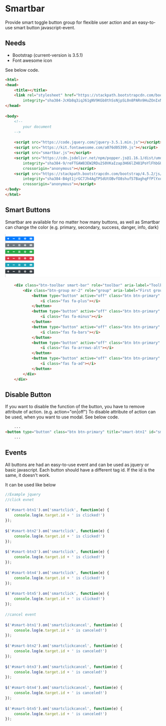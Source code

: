 # Smartbar
Provide smart toggle button group for flexible user action and an easy-to-use smart button javascript-event.

## Needs
* Bootstrap (current-version is 3.5.1)
* Font awesome icon

See below code.

```html
<html>
<head>
    <title></title>
    <link rel="stylesheet" href="https://stackpath.bootstrapcdn.com/bootstrap/4.5.2/css/bootstrap.min.css"
        integrity="sha384-JcKb8q3iqJ61gNV9KGb8thSsNjpSL0n8PARn9HuZOnIxN0hoP+VmmDGMN5t9UJ0Z" crossorigin="anonymous">
</head>

<body>
    <!--
        your document
    -->

    <script src="https://code.jquery.com/jquery-3.5.1.min.js"></script>
    <script src="https://kit.fontawesome.com/a076d05399.js"></script>
    <script src="smartbar.js"></script>
    <script src="https://cdn.jsdelivr.net/npm/popper.js@1.16.1/dist/umd/popper.min.js"
        integrity="sha384-9/reFTGAW83EW2RDu2S0VKaIzap3H66lZH81PoYlFhbGU+6BZp6G7niu735Sk7lN"
        crossorigin="anonymous"></script>
    <script src="https://stackpath.bootstrapcdn.com/bootstrap/4.5.2/js/bootstrap.min.js"
        integrity="sha384-B4gt1jrGC7Jh4AgTPSdUtOBvfO8shuf57BaghqFfPlYxofvL8/KUEfYiJOMMV+rV"
        crossorigin="anonymous"></script>
</body>
</html>
```

## Smart Buttons
Smartbar are available for no matter how many buttons, as well as Smartbar can change the color (e.g. primary, secondary, success, danger, info, dark)

<img src="example.png" style="witdh:"></img>

```html
    <div class="btn-toolbar smart-bar" role="toolbar" aria-label="Toolbar with button groups">
        <div class="btn-group mr-2" role="group" aria-label="First group">
            <button type="button" active="off" class="btn btn-primary" title="smart-btn1" id="smart-btn1">
                <i class="fas fa-plus"></i>
            </button>
            <button type="button" active="off" class="btn btn-primary" title="smart-btn2" id="smart-btn2">
                <i class="fas fa-minus"></i>
            </button>
            <button type="button" active="off" class="btn btn-primary" title="smart-btn3" id="smart-btn3">
                <i class="fas fa-bars"></i>
            </button>
            <button type="button" active="off" class="btn btn-primary" title="smart-btn4" id="smart-btn4">
                <i class="fas fa-arrows-alt"></i>
            </button>
            <button type="button" active="off" class="btn btn-primary" title="smart-btn5" id="smart-btn5">
                <i class="fas fa-ad"></i>
            </button>
        </div>
    </div>
```

## Disable Button
If you want to disable the function of the button, you have to remove attribute of action. (e.g. action="on|off")
To disable attribute of action can be used, when you want to use modal.
See below code.

```html
    ...
<button type="button" class="btn btn-primary" title="smart-btn1" id="smart-btn1">
    ...
```

## Events
All buttons are had an easy-to-use event and can be used as jquery or basic javascript. Each button should have a different tag id.
If the id is the same, it doesn't work.

It can be used like below

```javascript
//Example jquery
//click evnet

$('#smart-btn1').on('smartclick', function(e) {
    console.log(e.target.id + ' is clicked!')
});

$('#smart-btn2').on('smartclick', function(e) {
    console.log(e.target.id + ' is clicked!')
});

$('#smart-btn3').on('smartclick', function(e) {
    console.log(e.target.id + ' is clicked!')
});

$('#smart-btn4').on('smartclick', function(e) {
    console.log(e.target.id + ' is clicked!')
});

$('#smart-btn5').on('smartclick', function(e) {
    console.log(e.target.id + ' is clicked!')
});

//cancel event

$('#smart-btn1').on('smartclickcancel', function(e) {
    console.log(e.target.id + ' is canceled!')
});

$('#smart-btn2').on('smartclickcancel', function(e) {
    console.log(e.target.id + ' is canceled!')
});

$('#smart-btn3').on('smartclickcancel', function(e) {
    console.log(e.target.id + ' is canceled!')
});

$('#smart-btn4').on('smartclickcancel', function(e) {
    console.log(e.target.id + ' is canceled!')
});

$('#smart-btn5').on('smartclickcancel', function(e) {
    console.log(e.target.id + ' is canceled!')
});

```
